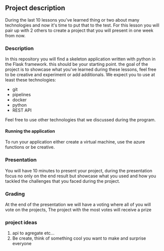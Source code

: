 ## Project description

During the last 10 lessons you've learned thing or two about many technologies and now it's time to put that to the test. For this lesson you will pair up with 2 others to create a project that you will present in one week from now.

### Description

In this repository you will find a skeleton application written with python in the Flask framework. this should be your starting point. the goal of the project is to showcase what you've learned during these lessons, feel free to be creative and experiment or add additionals.
We expect you to use at least these technologies:
* git
* pipelines
* docker
* python
* REST API

Feel free to use other technologies that we discussed during the program.

#### Running the application

To run your application either create a virtual machine, use the azure functions or be creative.



### Presentation

You will have 10 minutes to present your project, during the presentation focus no only on the end result but showcase what you used and how you tackled the challenges that you faced during the project.

### Grading

At the end of the presentation we will have a voting where all of you will vote on the projects, The project with the most votes will receive a prize

### project ideas

1. api to agregate etc...
2. Be create, think of something cool you want to make and surprise everyone


